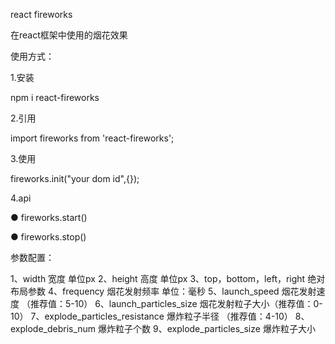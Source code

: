 react fireworks

在react框架中使用的烟花效果

使用方式：

1.安装

npm i react-fireworks

2.引用

import fireworks from 'react-fireworks';

3.使用

fireworks.init("your dom id",{});

4.api

● fireworks.start()

● fireworks.stop()

参数配置：

1、width 宽度 单位px 
2、height 高度 单位px 
3、top，bottom，left，right 绝对布局参数 
4、frequency 烟花发射频率 单位：毫秒 
5、launch_speed 烟花发射速度 （推荐值：5-10） 
6、launch_particles_size 烟花发射粒子大小（推荐值：0-10） 
7、explode_particles_resistance 爆炸粒子半径 （推荐值：4-10） 
8、explode_debris_num 爆炸粒子个数 
9、explode_particles_size 爆炸粒子大小


